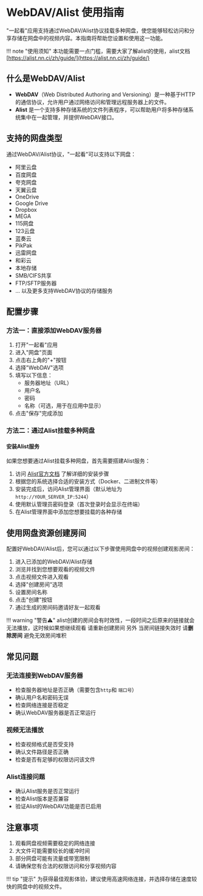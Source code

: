 # WebDAV/Alist 使用指南

"一起看"应用支持通过WebDAV/Alist协议挂载多种网盘，使您能够轻松访问和分享存储在网盘中的视频内容。本指南将帮助您设置和使用这一功能。

!!! note "使用须知"
    本功能需要一点门槛，需要大家了解alist的使用，alist文档 [https://alist.nn.ci/zh/guide/](https://alist.nn.ci/zh/guide/)

## 什么是WebDAV/Alist

- **WebDAV**（Web Distributed Authoring and Versioning）是一种基于HTTP的通信协议，允许用户通过网络访问和管理远程服务器上的文件。
- **Alist** 是一个支持多种存储系统的文件列表程序，可以帮助用户将多种存储系统集中在一起管理，并提供WebDAV接口。

## 支持的网盘类型

通过WebDAV/Alist协议，"一起看"可以支持以下网盘：

- 阿里云盘
- 百度网盘
- 夸克网盘
- 天翼云盘
- OneDrive
- Google Drive
- Dropbox
- MEGA
- 115网盘
- 123云盘
- 蓝奏云
- PikPak
- 迅雷网盘
- 和彩云
- 本地存储
- SMB/CIFS共享
- FTP/SFTP服务器
- ... 以及更多支持WebDAV协议的存储服务

## 配置步骤

### 方法一：直接添加WebDAV服务器

1. 打开"一起看"应用
2. 进入"网盘"页面
3. 点击右上角的"+"按钮
4. 选择"WebDAV"选项
5. 填写以下信息：
   - 服务器地址（URL）
   - 用户名
   - 密码
   - 名称（可选，用于在应用中显示）
6. 点击"保存"完成添加

### 方法二：通过Alist挂载多种网盘

#### 安装Alist服务

如果您想要通过Alist挂载多种网盘，首先需要搭建Alist服务：

1. 访问 [Alist官方文档](https://alist.nn.ci/zh/) 了解详细的安装步骤
2. 根据您的系统选择合适的安装方式（Docker、二进制文件等）
3. 安装完成后，访问Alist管理界面（默认地址为 `http://YOUR_SERVER_IP:5244`）
4. 使用默认管理员密码登录（首次登录时会显示在终端）
5. 在Alist管理界面中添加您想要挂载的各种存储


## 使用网盘资源创建房间

配置好WebDAV/Alist后，您可以通过以下步骤使用网盘中的视频创建观影房间：

1. 进入已添加的WebDAV/Alist存储
2. 浏览并找到您想要观看的视频文件
3. 点击视频文件进入观看
4. 选择"创建房间"选项
5. 设置房间名称
6. 点击"创建"按钮
7. 通过生成的房间码邀请好友一起观看



!!! warning "警告⚠️"
    alist创建的房间会有时效性，一段时间之后原来的链接就会无法播放，这时候如果想继续观看  请重新创建房间
    另外 当房间链接失效时 请**删除房间** 避免无效房间堆积

## 常见问题

### 无法连接到WebDAV服务器

- 检查服务器地址是否正确（需要包含`http`和 `端口号`）
- 确认用户名和密码无误
- 检查网络连接是否稳定
- 确认WebDAV服务器是否正常运行

### 视频无法播放

- 检查视频格式是否受支持
- 确认文件路径是否正确
- 检查是否有足够的权限访问该文件

### Alist连接问题

- 确认Alist服务是否正常运行
- 检查Alist版本是否兼容
- 验证Alist的WebDAV功能是否已启用

## 注意事项

1. 观看网盘视频需要稳定的网络连接
2. 大文件可能需要较长的缓冲时间
3. 部分网盘可能有流量或带宽限制
4. 请确保您有合法的权限访问和分享视频内容

!!! tip "提示"
    为获得最佳观影体验，建议使用高速网络连接，并选择存储在速度较快的网盘中的视频文件。 
